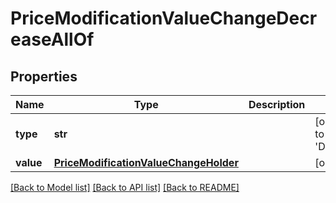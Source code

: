 # PriceModificationValueChangeDecreaseAllOf

## Properties
Name | Type | Description | Notes
------------ | ------------- | ------------- | -------------
**type** | **str** |  | [optional] [default to 'DECREASE_PRICE']
**value** | [**PriceModificationValueChangeHolder**](PriceModificationValueChangeHolder.md) |  | [optional] 

[[Back to Model list]](../README.md#documentation-for-models) [[Back to API list]](../README.md#documentation-for-api-endpoints) [[Back to README]](../README.md)


